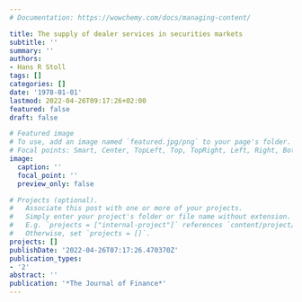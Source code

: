 ```yaml
---
# Documentation: https://wowchemy.com/docs/managing-content/

title: The supply of dealer services in securities markets
subtitle: ''
summary: ''
authors:
- Hans R Stoll
tags: []
categories: []
date: '1978-01-01'
lastmod: 2022-04-26T09:17:26+02:00
featured: false
draft: false

# Featured image
# To use, add an image named `featured.jpg/png` to your page's folder.
# Focal points: Smart, Center, TopLeft, Top, TopRight, Left, Right, BottomLeft, Bottom, BottomRight.
image:
  caption: ''
  focal_point: ''
  preview_only: false

# Projects (optional).
#   Associate this post with one or more of your projects.
#   Simply enter your project's folder or file name without extension.
#   E.g. `projects = ["internal-project"]` references `content/project/deep-learning/index.md`.
#   Otherwise, set `projects = []`.
projects: []
publishDate: '2022-04-26T07:17:26.470370Z'
publication_types:
- '2'
abstract: ''
publication: '*The Journal of Finance*'
---
```

